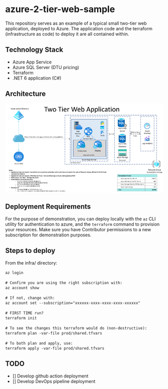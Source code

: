 # azure-2-tier-web-sample

This repository serves as an example of a typical small two-tier web application, deployed to Azure.  The application code and the terraform (infrastructure as code) to deploy it are all contained within.

## Technology Stack
* Azure App Service
* Azure SQL Server (DTU pricing)
* Terraform
* .NET 6 application (C#)

## Architecture

![architecture diagram](./diagram.png)


## Deployment Requirements
For the purpose of demonstration, you can deploy locally with the `az` CLI utility for authentication to azure, and the `terraform` command  to provision your resources.  Make sure you have Contributor permissions to a new subscription for demonstration purposes.

## Steps to deploy
From the infra/ directory:

```
az login

# Confirm you are using the right subscription with:
az account show

# If not, change with:
az account set --subscription="xxxxxx-xxxx-xxxx-xxxx-xxxxxx"

# FIRST TIME run?
terraform init

# To see the changes this terraform would do (non-destructive):
terraform plan -var-file prod/shared.tfvars

# To both plan and apply, use:
terraform apply -var-file prod/shared.tfvars
```

## TODO
- [] Develop github action deployment 
- [] Develop DevOps pipeline deployment

